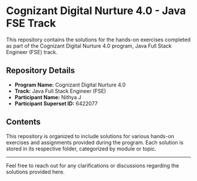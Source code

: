 # Cognizant Digital Nurture 4.0 - Java FSE Track

This repository contains the solutions for the hands-on exercises completed as part of the Cognizant Digital Nurture 4.0 program, Java Full Stack Engineer (FSE) track.

## Repository Details

- **Program Name:** Cognizant Digital Nurture 4.0
- **Track:** Java Full Stack Engineer (FSE)
- **Participant Name:** Nithya J
- **Participant Superset ID:** 6422077

## Contents

This repository is organized to include solutions for various hands-on exercises and assignments provided during the program. Each solution is stored in its respective folder, categorized by module or topic.

---
Feel free to reach out for any clarifications or discussions regarding the solutions provided here.